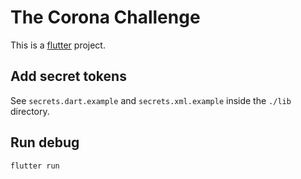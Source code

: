 # The Corona Challenge

This is a [flutter](https://flutter.dev/) project.

## Add secret tokens

See `secrets.dart.example` and `secrets.xml.example` inside the `./lib` directory.

## Run debug

```
flutter run
```
